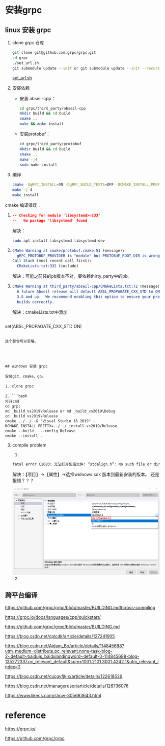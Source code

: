 # 安装grpc

## linux 安装 grpc

1. clone grpc 仓库

   ```bash
   git clone git@github.com:grpc/grpc.git
   cd grpc
   ./set_url.sh
   git submodule update --init or git submodule update --init --recursive
   
   
   ```

   [set_url.sh](./set_url.sh)

2. 安装依赖

   - 安装 abseil-cpp：

     ```bash
     cd grpc/third_party/abseil-cpp
     mkdir build && cd build
     cmake ..
     make && make install
     ```

   - 安装protobuf：

     ```bash
     cd grpc/third_party/protobuf
     mkdir build && cd build
     cmake ..
     make -j4
     sudo make install
     ```

     

3. 编译

   ```bash
   cmake -DgRPC_INSTALL=ON -DgRPC_BUILD_TESTS=OFF -DCMAKE_INSTALL_PREFIX=../_install ..	# 默认生成是静态库，如果想要生成动态库：-DBUILD_SHARED_LIBS=ON
   make -j 4
   make install
   ```

   

cmake 编译错误：

1. ```cmake
   -- Checking for module 'libsystemd>=233'
   --   No package 'libsystemd' found
   ```

   解决：

   ```bash
   sudo apt install libsystemd libsystemd-dev
   ```

2. ```cmake
   CMake Warning at cmake/protobuf.cmake:51 (message):
     gRPC_PROTOBUF_PROVIDER is "module" but PROTOBUF_ROOT_DIR is wrong
   Call Stack (most recent call first):
     CMakeLists.txt:332 (include)
   ```

   解决：可能之前装的pb版本不对，要依赖thirty_party中的pb。

   
   
3. ```cmake
   CMake Warning at third_party/abseil-cpp/CMakeLists.txt:72 (message):
     A future Abseil release will default ABSL_PROPAGATE_CXX_STD to ON for CMake
     3.8 and up.  We recommend enabling this option to ensure your project still
     builds correctly.
   ```

   解决：cmakeLists.txt中添加

   ```cmake
set(ABSL_PROPAGATE_CXX_STD ON)
   ```
   
   这个警告可以忽略。
   
   
   

## windows 安装 grpc

安装git、cmake、go。

1. clone grpc

2. ```bash
   打开cmd
   cd grpc
   md _build_vs2019\Release or md _build_vs2019\Debug
   cd _build_vs2019\Release 	
   cmake ../../ -G "Visual Studio 16 2019" -DCMAKE_INSTALL_PREFIX=../../_install_vs2019/Release
   cmake --build . --config Release
   cmake --install .
   ```

3. compile problem

   1. 

   ```bash
   fatal error C1083: 无法打开包括文件: “stdalign.h”: No such file or directory
   ```
   解决：【项目】->【属性】->选择widnows sdk 版本到最新安装的版本。 还是报错？？？

   <img src="image/image-20230827232515131.png" alt="image-20230827232515131" style="zoom: 80%;" />

   
   
   2. 



## 跨平台编译

https://github.com/grpc/grpc/blob/master/BUILDING.md#cross-compiling









https://grpc.io/docs/languages/cpp/quickstart/

https://github.com/grpc/grpc/blob/master/BUILDING.md

https://blog.csdn.net/cplcdk/article/details/127241905

https://blog.csdn.net/Aidam_Bo/article/details/114845688?utm_medium=distribute.pc_relevant.none-task-blog-2~default~baidujs_baidulandingword~default-0-114845688-blog-125272337.pc_relevant_default&spm=1001.2101.3001.4242.1&utm_relevant_index=3

https://blog.csdn.net/cucgyfjklx/article/details/122618536

https://blog.csdn.net/manageruser/article/details/126736076

https://www.likecs.com/show-305683643.html



# reference

https://grpc.io/

https://github.com/grpc/grpc

